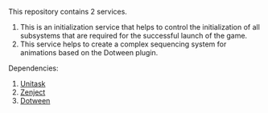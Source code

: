This repository contains 2 services.

1) This is an initialization service that helps to control the initialization of all subsystems that are required for the successful launch of the game. 
2) This service helps to create a complex sequencing system for animations based on the Dotween plugin.

Dependencies:
1) [Unitask](https://github.com/Cysharp/UniTask)
2) [Zenject](https://github.com/modesttree/Zenject)
3) [Dotween](https://dotween.demigiant.com/)
